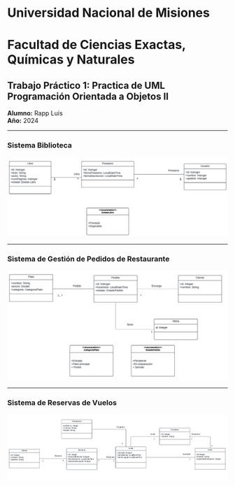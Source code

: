 # Universidad Nacional de Misiones   
# Facultad de Ciencias Exactas, Químicas y Naturales
 
## **Trabajo Práctico 1**: Practica de UML Programación Orientada a Objetos II  
**Alumno:** Rapp Luis  
**Año:** 2024  

--- 

### Sistema Biblioteca
![Sistema Biblioteca](libros.png)  

---  

### Sistema de Gestión de Pedidos de Restaurante
![Sistema de Gestión de Pedidos de Restaurante](comida.png)  

---  


### Sistema de Reservas de Vuelos
![Sistema de Reservas de Vuelos](aviones.png)




